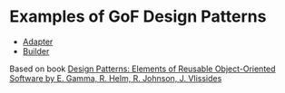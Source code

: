 # Examples of GoF Design Patterns

* [Adapter](https://github.com/krlbsk/DesignPatterns/tree/main/Adapter/Adapter.playground)
* [Builder](https://github.com/krlbsk/DesignPatterns/tree/main/Builder/Builder.playground)

Based on book [Design Patterns: Elements of Reusable Object-Oriented Software by E. Gamma, R. Helm, R. Johnson, J. Vlissides](https://www.amazon.com/Design-Patterns-Elements-Reusable-Object-Oriented/dp/0201633612)
